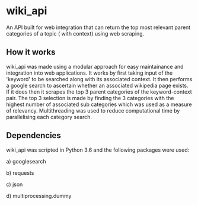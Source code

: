 # wiki_api
An API built for web integration that can return the top most relevant parent categories of a topic ( with context) using web scraping.

## How it works

wiki_api was made using a modular approach for easy maintainance and integration into web applications. It works by first taking input of the 'keyword' to be searched along with its associated context. It then performs a google search to ascertain whether an associated wikipedia page exists. If it does then it scrapes the top 3 parent categories of the keyword-context pair. The top 3 selection is made by finding the 3 categories with the highest number of associated sub categories which was used as a measure of relevancy. Multithreading was used to reduce computational time by parallelising each category search. 

## Dependencies

wiki_api was scripted in Python 3.6 and the following packages were used:

a) googlesearch

b) requests

c) json

d) multiprocessing.dummy
